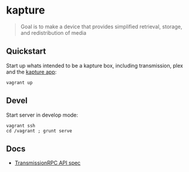 kapture
=======

> Goal is to make a device that provides simplified retrieval, storage, and redistribution of media

Quickstart
---

Start up whats intended to be a kapture box, including transmission, plex and the [kapture app](http://vagrant-kapture.local):

```
vagrant up
```

Devel
-----

Start server in develop mode:

```
vagrant ssh
cd /vagrant ; grunt serve
```


Docs
----

- [TransmissionRPC API spec](https://trac.transmissionbt.com/browser/trunk/extras/rpc-spec.txt)
